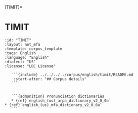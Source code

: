 
(TIMIT)=
# TIMIT

``````{corpus} TIMIT
:id: "TIMIT"
:layout: not_mfa
:template: corpus_template
:tags: English
:language: "English"
:dialect: "US"
:license: "LDC License"

   ```{include} ../../../../corpus/english/timit/README.md
    :start-after: "## Corpus details"
   ```


   ```{admonition} Pronunciation dictionaries
   * {ref}`english_(us)_arpa_dictionary_v2_0_0a`
* {ref}`english_(us)_mfa_dictionary_v2_0_0a`
   ```
``````
